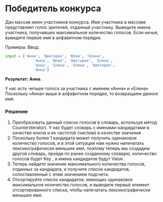 # Победитель конкурса

Дан массив имен участников конкурса. Имя участника в массиве представляет голос зрителей, отданный участнику. Выведите имена участника, получивших максимальное количество голосов. Если ничья, выведите первое имя в алфавитном порядке.

Примеры: 
Ввод: 
```python
input = ['Анна', 'Виктория', 'Юлия', 'Елена',
             'Анна', 'Юлия', 'Виктория', 'Елена',
             'Анна', 'Елена', 'Елена', 'Виктория',
             'Анна']
```
**Результат: Анна**. 

У нас есть четыре голоса за участника с именем «Анна» и «Елена» Поскольку «Анна» выше в алфафитном порядке, то возвращаем данное имя.

### Решение

1. Преобразовать данный список голосов в словарь, используя метод Counter(iterator). У нас будет словарь с именами-кандидатами в качестве ключа и их частотой (числом) в качестве значения .
2. Поскольку более 1 кандидата может получить одинаковое количество голосов, и в этой ситуации нам нужно напечатать лексикографически меньшее имя, поэтому теперь мы создадим другой словарь, пройдя по ранее созданному словарю, количество голосов будет Key , а имена кандидатов будут Value .
3. Теперь найдите значение максимального количества голосов, отданных за кандидата, и получите список кандидатов, сопоставленный с этим значением подсчета.
4. Отсортируйте список кандидатов, имеющих одинаковое максимальное количество голосов, и выведите первый элемент отсортированного списка, чтобы напечатать лексикографически меньшее имя.